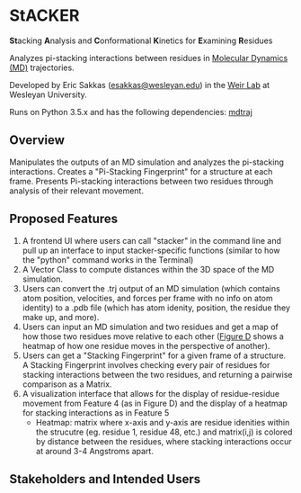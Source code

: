 # StACKER
**St**acking **A**nalysis and **C**onformational **K**inetics for **E**xamining **R**esidues

Analyzes pi-stacking interactions between residues in [Molecular Dynamics (MD)](https://github.com/esakkas24/stacker/docs/background.md) trajectories.

Developed by Eric Sakkas ([esakkas@wesleyan.edu](mailto:esakkas@wesleyan.edu)) in the [Weir Lab](https://weirlab.research.wesleyan.edu/) at Wesleyan University.

Runs on Python 3.5.x and has the following dependencies: [mdtraj](https://www.mdtraj.org/1.9.8.dev0/index.html)

## Overview

Manipulates the outputs of an MD simulation and analyzes the pi-stacking interactions. Creates a "Pi-Stacking Fingerprint" for a structure at each frame. Presents Pi-stacking interactions between two residues through analysis of their relevant movement.

## Proposed Features

1) A frontend UI where users can call "stacker" in the command line and pull up an interface to input stacker-specific functions (similar to how the "python" command works in the Terminal)
2) A Vector Class to compute distances within the 3D space of the MD simulation.
3) Users can convert the .trj output of an MD simulation (which contains atom position, velocities, and forces per frame with no info on atom identity) to a .pdb file (which has atom idenity, position, the residue they make up, and more).
4) Users can input an MD simulation and two residues and get a map of how those two residues move relative to each other ([Figure D](https://www.mdpi.com/ijms/ijms-23-01417/article_deploy/html/images/ijms-23-01417-g005.png) shows a heatmap of how one residue moves in the perspective of another).
5) Users can get a "Stacking Fingerprint" for a given frame of a structure. A Stacking Fingerprint involves checking every pair of residues for stacking interactions between the two residues, and returning a pairwise comparison as a Matrix.
6) A visualization interface that allows for the display of residue-residue movement from Feature 4 (as in Figure D) and the display of a heatmap for stacking interactions as in Feature 5
    - Heatmap: matrix where x-axis and y-axis are residue idenities within the strucutre (eg. residue 1, residue 48, etc.) and matrix(i,j) is colored by distance between the residues, where stacking interactions occur at around 3-4 Angstroms apart.

## Stakeholders and Intended Users